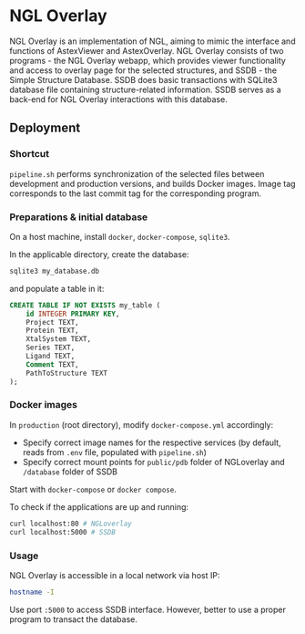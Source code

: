 # NGL Overlay

NGL Overlay is an implementation of NGL, aiming to mimic the interface and
functions of AstexViewer and AstexOverlay. NGL Overlay consists of two programs - 
the NGL Overlay webapp, which provides viewer functionality and access to
overlay page for the selected structures, and SSDB - the Simple Structure Database.
SSDB does basic transactions with SQLite3 database file
containing structure-related information. SSDB serves as a back-end for NGL
Overlay interactions with this database.

## Deployment

### Shortcut

`pipeline.sh` performs synchronization of the selected files between development
and production versions, and builds Docker images. Image tag corresponds to the
last commit tag for the corresponding program. 

### Preparations & initial database

On a host machine, install `docker`, `docker-compose`, `sqlite3`.

In the applicable directory, create the database:

```bash
sqlite3 my_database.db
```

and populate a table in it:

```sql
CREATE TABLE IF NOT EXISTS my_table (
    id INTEGER PRIMARY KEY,
    Project TEXT,
    Protein TEXT,
    XtalSystem TEXT,
    Series TEXT,
    Ligand TEXT,
    Comment TEXT,
    PathToStructure TEXT
);
```

### Docker images

In `production` (root directory), modify `docker-compose.yml` accordingly:

- Specify correct image names for the respective services (by default, reads from `.env` file, populated with `pipeline.sh`)
- Specify correct mount points for `public/pdb` folder of NGLoverlay and `/database` folder of SSDB

Start with `docker-compose` or `docker compose`.

To check if the applications are up and running:

```bash
curl localhost:80 # NGLoverlay
curl localhost:5000 # SSDB
```

### Usage

NGL Overlay is accessible in a local network via host IP:

```bash
hostname -I
```

Use port `:5000` to access SSDB interface. However, better to use a proper program to transact the database.
